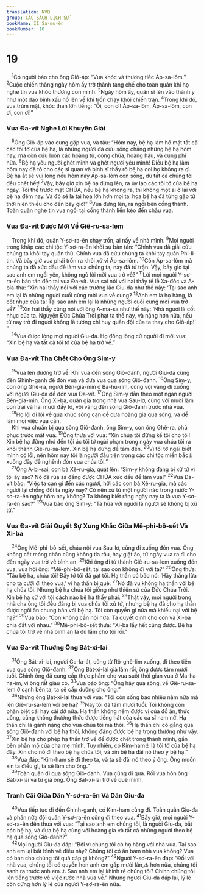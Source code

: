 ```yaml
---
translation: NVB
group: CÁC SÁCH LỊCH-SỬ
bookName: II Sa-mu-ên 
bookNumber: 10
---
```


<div class="title"><h1>19</h1></div>
<span class="verse 2sa_19_1"> <sup>1</sup>Có người báo cho ông Giô-áp: “Vua khóc và thương tiếc Áp-sa-lôm.” </span>
<span class="verse 2sa_19_2"><sup>2</sup>Cuộc chiến thắng ngày hôm ấy trở thành tang chế cho toàn quân khi họ nghe tin vua khóc thương con mình. </span>
<span class="verse 2sa_19_3"><sup>3</sup>Ngày hôm ấy, quân sĩ lẻn vào thành y như một đạo binh xấu hổ lẻn về khi trốn chạy khỏi chiến trận. </span>
<span class="verse 2sa_19_4"><sup>4</sup>Trong khi đó, vua trùm mặt, khóc than lớn tiếng: “Ôi, con ơi! Áp-sa-lôm, Áp-sa-lôm, con ơi, con ơi!” <br/></span>
<div class="title"><h3>Vua Đa-vít Nghe Lời Khuyên Giải </h3></div>
<span class="verse 2sa_19_5"> <sup>5</sup>Ông Giô-áp vào cung gặp vua, và tâu: “Hôm nay, bệ hạ làm hổ mặt tất cả các tôi tớ của bệ hạ, là những người đã cứu sống chẳng những bệ hạ hôm nay, mà còn cứu luôn các hoàng tử, công chúa, hoàng hậu, và cung phi nữa. </span>
<span class="verse 2sa_19_6"><sup>6</sup>Bệ hạ yêu người ghét mình và ghét người yêu mình! Điều bệ hạ làm hôm nay đã tỏ cho các sĩ quan và binh sĩ thấy rõ bệ hạ coi họ không ra gì. Bệ hạ ắt sẽ vui lòng nếu hôm nay Áp-sa-lôm còn sống, dù tất cả chúng tôi đều chết hết! </span>
<span class="verse 2sa_19_7"><sup>7</sup>Vậy, bây giờ xin bệ hạ đứng lên, ra ủy lạo các tôi tớ của bệ hạ ngay. Tôi thề trước mặt CHÚA, nếu bệ hạ không ra, thì không một ai ở lại với bệ hạ đêm nay. Và đó sẽ là tai họa lớn hơn mọi tai họa bệ hạ đã từng gặp từ thời niên thiếu cho đến bây giờ!” </span>
<span class="verse 2sa_19_8"><sup>8</sup>Vua đứng lên, ra ngồi bên cổng thành. Toàn quân nghe tin vua ngồi tại cổng thành liền kéo đến chầu vua. <br/></span>
<div class="title"><h3>Vua Đa-vít Được Mời Về Giê-ru-sa-lem </h3></div>
<span class="verse 2sa_19_8"> Trong khi đó, quân Y-sơ-ra-ên chạy trốn, ai nấy về nhà mình. </span>
<span class="verse 2sa_19_9"><sup>9</sup>Mọi người trong khắp các chi tộc Y-sơ-ra-ên khởi sự bàn tán: “Chính vua đã giải cứu chúng ta khỏi tay quân thù. Chính vua đã cứu chúng ta khỏi tay quân Phi-li-tin. Và bây giờ vua phải trốn ra khỏi xứ vì Áp-sa-lôm. </span>
<span class="verse 2sa_19_10"><sup>10</sup>Còn Áp-sa-lôm mà chúng ta đã xức dầu để làm vua chúng ta, nay đã tử trận. Vậy, bây giờ tại sao anh em ngồi yên, không ngỏ lời mời vua trở về?” </span>
<span class="verse 2sa_19_11"><sup>11</sup>Lời mọi người Y-sơ-ra-ên bàn tán đến tai vua Đa-vít. Vua sai nói với hai thầy tế lễ Xa-đốc và A-bia-tha: “Xin hai thầy nói với các trưởng lão Giu-đa như thế này: ‘Tại sao anh em lại là những người cuối cùng mời vua về cung? </span>
<span class="verse 2sa_19_12"><sup>12</sup>Anh em là họ hàng, là cốt nhục của ta! Tại sao anh em lại là những người cuối cùng mời vua trở về?’ </span>
<span class="verse 2sa_19_13"><sup>13</sup>Xin hai thầy cũng nói với ông A-ma-sa như thế này: ‘Nhà ngươi là cốt nhục của ta. Nguyện Đức Chúa Trời phạt ta thế này, và nặng hơn nữa, nếu từ nay trở đi ngươi không là tướng chỉ huy quân đội của ta thay cho Giô-áp!’ ” <br/></span>
<span class="verse 2sa_19_14"> <sup>14</sup>Vua được lòng mọi người Giu-đa. Họ đồng lòng cử người đi mời vua: “Xin bệ hạ và tất cả tôi tớ của bệ hạ trở về.” <br/></span>
<div class="title"><h3>Vua Đa-vít Tha Chết Cho Ông Sim-y </h3></div>
<span class="verse 2sa_19_15"> <sup>15</sup>Vua lên đường trở về. Khi vua đến sông Giô-đanh, người Giu-đa cũng đến Ghinh-ganh để đón vua và đưa vua qua sông Giô-đanh. </span>
<span class="verse 2sa_19_16"><sup>16</sup>Ông Sim-y, con ông Ghê-ra, người Bên-gia-min ở Ba-hu-rim, cũng vội vàng đi xuống với người Giu-đa để đón vua Đa-vít. </span>
<span class="verse 2sa_19_17"><sup>17</sup>Ông Sim-y dẫn theo một ngàn người Bên-gia-min. Ông Xi-ba, quản gia trong nhà vua Sau-lơ, cùng với mười lăm con trai và hai mươi đầy tớ, vội vàng đến sông Giô-đanh trước nhà vua. <br/></span>
<span class="verse 2sa_19_18"> <sup>18</sup>Họ lội đi lội về qua khúc sông cạn để đưa hoàng gia qua sông, và để làm mọi việc vua cần. <br/> Khi vua chuẩn bị qua sông Giô-đanh, ông Sim-y, con ông Ghê-ra, phủ phục trước mặt vua. </span>
<span class="verse 2sa_19_19"><sup>19</sup>Ông thưa với vua: “Xin chúa tôi đừng kể tội cho tôi! Xin bệ hạ đừng nhớ đến tội ác tôi tớ ngài phạm trong ngày vua chúa tôi ra khỏi thành Giê-ru-sa-lem. Xin bệ hạ đừng để tâm đến. </span>
<span class="verse 2sa_19_20"><sup>20</sup>Vì tôi tớ ngài biết mình có lỗi, nên hôm nay tôi là người đầu tiên trong các chi tộc miền bắc<a data-toggle="tooltip" data-placement="bottom" title="nt: nhà Giô-sép">⚓</a> xuống đây để nghênh đón vua chúa tôi.” <br/></span>
<span class="verse 2sa_19_21"> <sup>21</sup>Ông A-bi-sai, con bà Xê-ru-gia, quát lên: “Sim-y không đáng bị xử tử vì tội ấy sao? Nó đã rủa sả đấng được CHÚA xức dầu để làm vua!” </span>
<span class="verse 2sa_19_22"><sup>22</sup>Vua Đa-vít bảo: “Việc ta can gì đến các ngươi, hỡi các con bà Xê-ru-gia, mà các ngươi lại chống đối ta ngày nay? Có nên xử tử một người nào trong nước Y-sơ-ra-ên ngày hôm nay không? Ta không biết rằng ngày nay ta là vua Y-sơ-ra-ên sao?” </span>
<span class="verse 2sa_19_23"><sup>23</sup>Vua bảo ông Sim-y: “Ta hứa với ngươi là ngươi sẽ không bị xử tử.” <br/></span>
<div class="title"><h3>Vua Đa-vít Giải Quyết Sự Xung Khắc Giữa Mê-phi-bô-sết Và Xi-ba </h3></div>
<span class="verse 2sa_19_24"> <sup>24</sup>Ông Mê-phi-bô-sết, cháu nội vua Sau-lơ, cũng đi xuống đón vua. Ông không cắt móng chân cũng không tỉa râu, hay giặt áo, từ ngày vua ra đi cho đến ngày vua trở về bình an. </span>
<span class="verse 2sa_19_25"><sup>25</sup>Khi ông đi từ thành Giê-ru-sa-lem xuống đón vua, vua hỏi ông: “Mê-phi-bô-sết, tại sao con không đi với ta?” </span>
<span class="verse 2sa_19_26"><sup>26</sup>Ông thưa: “Tâu bệ hạ, chúa tôi! Đầy tớ tôi đã gạt tôi. Hạ thần có bảo nó: ‘Hãy thắng lừa cho ta cưỡi đi theo vua,’ vì hạ thần bị què. </span>
<span class="verse 2sa_19_27"><sup>27</sup>Nó đã vu khống hạ thần với bệ hạ chúa tôi. Nhưng bệ hạ chúa tôi giống như thiên sứ của Đức Chúa Trời. Xin bệ hạ xử với tôi cách nào bệ hạ thấy phải. </span>
<span class="verse 2sa_19_28"><sup>28</sup>Thật vậy, mọi người trong nhà cha ông tôi đều đáng bị vua chúa tôi xử tử, nhưng bệ hạ đã cho hạ thần được ngồi ăn chung bàn với bệ hạ. Tôi còn quyền gì nữa mà khiếu nại với bệ hạ?” </span>
<span class="verse 2sa_19_29"><sup>29</sup>Vua bảo: “Con không cần nói nữa. Ta quyết định cho con và Xi-ba chia đất với nhau.” </span>
<span class="verse 2sa_19_30"><sup>30</sup>Mê-phi-bô-sết thưa: “Xi-ba lấy hết cũng được. Bệ hạ chúa tôi trở về nhà bình an là đủ lắm cho tôi rồi.” <br/></span>
<div class="title"><h3>Vua Đa-vít Thưởng Ông Bát-xi-lai </h3></div>
<span class="verse 2sa_19_31"> <sup>31</sup>Ông Bát-xi-lai, người Ga-la-át, cũng từ Rô-ghê-lim xuống, đi theo tiễn vua qua sông Giô-đanh. </span>
<span class="verse 2sa_19_32"><sup>32</sup>Ông Bát-xi-lai già lắm rồi, ông được tám mươi tuổi. Chính ông đã cung cấp thực phẩm cho vua suốt thời gian vua ở Ma-ha-na-im, vì ông rất giàu có. </span>
<span class="verse 2sa_19_33"><sup>33</sup>Vua bảo ông: “Ông hãy qua sông, về Giê-ru-sa-lem ở cạnh bên ta, ta sẽ cấp dưỡng cho ông.” <br/></span>
<span class="verse 2sa_19_34"> <sup>34</sup>Nhưng ông Bát-xi-lai thưa với vua: “Tôi còn sống bao nhiêu năm nữa mà lên Giê-ru-sa-lem với bệ hạ? </span>
<span class="verse 2sa_19_35"><sup>35</sup>Nay tôi đã tám mươi tuổi. Tôi không còn phân biệt cái hay cái dở nữa. Hạ thần không nếm được vị của đồ ăn, thức uống, cũng không thưởng thức được tiếng hát của các ca sĩ nam nữ. Hạ thần chỉ là gánh nặng cho vua chúa tôi mà thôi. </span>
<span class="verse 2sa_19_36"><sup>36</sup>Hạ thần chỉ cố gắng qua sông Giô-đanh với bệ hạ thôi, không đáng được bệ hạ trọng thưởng như vậy. </span>
<span class="verse 2sa_19_37"><sup>37</sup>Xin bệ hạ cho phép hạ thần trở về để được chết trong thành mình, gần bên phần mộ của cha mẹ mình. Tuy nhiên, có Kim-ham<a data-toggle="tooltip" data-placement="bottom" title="LXX: Kim-ham, con tôi">⚓</a> là tôi tớ của bệ hạ đây. Xin cho nó đi theo bệ hạ chúa tôi, và xin bệ hạ đãi nó theo ý bệ hạ.” <br/></span>
<span class="verse 2sa_19_38"> <sup>38</sup>Vua đáp: “Kim-ham sẽ đi theo ta, và ta sẽ đãi nó theo ý ông. Ông muốn xin ta điều gì, ta sẽ làm cho ông.” <br/></span>
<span class="verse 2sa_19_39"> <sup>39</sup>Toàn quân đi qua sông Giô-đanh. Vua cũng đi qua. Rồi vua hôn ông Bát-xi-lai và từ giã ông. Ông Bát-xi-lai trở về quê mình. <br/></span>
<div class="title"><h3>Tranh Cãi Giữa Dân Y-sơ-ra-ên Và Dân Giu-đa </h3></div>
<span class="verse 2sa_19_40"> <sup>40</sup>Vua tiếp tục đi đến Ghinh-ganh, có Kim-ham cùng đi. Toàn quân Giu-đa và phân nửa đội quân Y-sơ-ra-ên cũng đi theo vua. </span>
<span class="verse 2sa_19_41"><sup>41</sup>Bấy giờ, mọi người Y-sơ-ra-ên đến thưa với vua: “Tại sao anh em chúng tôi, là người Giu-đa, bắt cóc bệ hạ, và đưa bệ hạ cùng với hoàng gia và tất cả những người theo bệ hạ qua sông Giô-đanh?” <br/></span>
<span class="verse 2sa_19_42"> <sup>42</sup>Mọi người Giu-đa đáp: “Bởi vì chúng tôi có họ hàng với nhà vua. Tại sao anh em lại bất bình về điều này? Chúng tôi có ăn bám nhà vua không? Vua có ban cho chúng tôi quà cáp gì không?” </span>
<span class="verse 2sa_19_43"><sup>43</sup>Người Y-sơ-ra-ên đáp: “Đối với nhà vua, chúng tôi có quyền hơn anh em gấp mười lần,<a data-toggle="tooltip" data-placement="bottom" title="nt: có mười phần nơi nhà vua">⚓</a> hơn nữa, chúng tôi sanh ra trước anh em.<a data-toggle="tooltip" data-placement="bottom" title="Dịch theo LXX; nt: ngay cả đối với Đa-vít, chúng tôi cũng hơn anh em">⚓</a> Sao anh em lại khinh rẻ chúng tôi? Chính chúng tôi lên tiếng trước về việc rước nhà vua về.” Nhưng người Giu-đa đáp lại, lý lẽ còn cứng hơn lý lẽ của người Y-sơ-ra-ên nữa. <br/></span>
